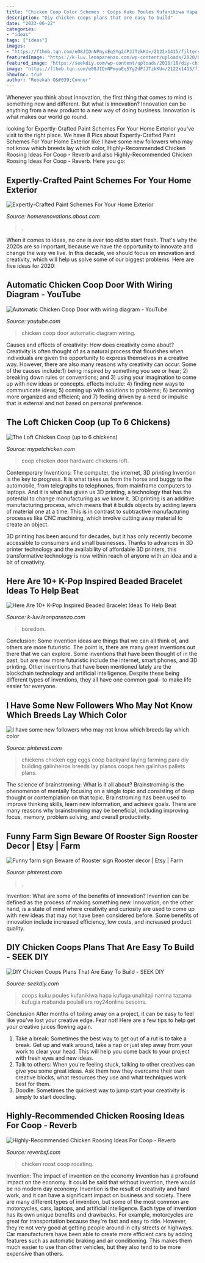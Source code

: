```yaml
---
title: "Chicken Coop Color Schemes : Coops Kuku Poules Kufanikiwa Hapa Kufuga Unahitaji Namna Tazama Kufugia Mabanda Poulaillers Roy24online Besoins"
description: "Diy chicken coops plans that are easy to build"
date: "2023-06-22"
categories:
- "ideas"
tags: ["ideas"]
images:
- "https://fthmb.tqn.com/e08JIQnNPmyuEqSYg2dPJJTzkKU=/2122x1415/filters:fill(auto,1)/White-Painted-House-Exterior-483598945-56a4a0a45f9b58b7d0d7e44d.jpg"
featuredImage: "https://k-luv.leonparenzo.com/wp-content/uploads/2020/05/here-are-10-k-pop-inspired-beaded-bracelet-ideas-to-help-beat-quarantine-boredom-3.jpg"
featured_image: "https://seekdiy.com/wp-content/uploads/2016/10/diy-chicken-coops-2.jpg"
image: "https://fthmb.tqn.com/e08JIQnNPmyuEqSYg2dPJJTzkKU=/2122x1415/filters:fill(auto,1)/White-Painted-House-Exterior-483598945-56a4a0a45f9b58b7d0d7e44d.jpg"
ShowToc: true
author: "Rebekah O&#039;Conner"
---
```



Whenever you think about innovation, the first thing that comes to mind is something new and different. But what is innovation? Innovation can be anything from a new product to a new way of doing business. Innovation is what makes our world go round.

	

		
looking for Expertly-Crafted Paint Schemes For Your Home Exterior you've visit to the right place. We have 8 Pics about Expertly-Crafted Paint Schemes For Your Home Exterior like I have some new followers who may not know which breeds lay which color, Highly-Recommended Chicken Roosing Ideas For Coop - Reverb and also Highly-Recommended Chicken Roosing Ideas For Coop - Reverb. Here you go:
		
    
## Expertly-Crafted Paint Schemes For Your Home Exterior

<img loading=lazy src="https://fthmb.tqn.com/e08JIQnNPmyuEqSYg2dPJJTzkKU=/2122x1415/filters:fill(auto,1)/White-Painted-House-Exterior-483598945-56a4a0a45f9b58b7d0d7e44d.jpg" onerror="this.onerror=null;this.src='https://tse2.mm.bing.net/th?id=OIP.jdyHyJgpGXQyPwzSWjTkAgHaE8&amp;pid=15.1';" alt="Expertly-Crafted Paint Schemes For Your Home Exterior">

_Source: homerenovations.about.com_

>. 

	

When it comes to ideas, no one is ever too old to start fresh. That's why the 2020s are so important, because we have the opportunity to innovate and change the way we live. In this decade, we should focus on innovation and creativity, which will help us solve some of our biggest problems. Here are five ideas for 2020:

    
## Automatic Chicken Coop Door With Wiring Diagram - YouTube

<img loading=lazy src="http://i.ytimg.com/vi/mXbgkrZUbNk/maxresdefault.jpg" onerror="this.onerror=null;this.src='https://tse2.mm.bing.net/th?id=OIP.t8D4tZm6Inu-2OGON8gJLAHaEK&amp;pid=15.1';" alt="Automatic Chicken Coop Door with wiring diagram - YouTube">

_Source: youtube.com_

>chicken coop door automatic diagram wiring. 

	

Causes and effects of creativity: How does creativity come about?
Creativity is often thought of as a natural process that flourishes when individuals are given the opportunity to express themselves in a creative way. However, there are also many reasons why creativity can occur. Some of the causes include:1) being inspired by something you see or hear; 2) breaking down rules or conventions; and 3) using your imagination to come up with new ideas or concepts. effects include: 4) finding new ways to communicate ideas; 5) coming up with solutions to problems; 6) becoming more organized and efficient; and 7) feeling driven by a need or impulse that is external and not based on personal preference.

    
## The Loft Chicken Coop (up To 6 Chickens)

<img loading=lazy src="https://www.mypetchicken.com/images/product_images/Popup/MPC-132.jpg" onerror="this.onerror=null;this.src='https://tse3.mm.bing.net/th?id=OIP.gt7XeStCF8hYZr6mayOnFwHaFj&amp;pid=15.1';" alt="The Loft Chicken Coop (up to 6 chickens)">

_Source: mypetchicken.com_

>coop chicken door hardware chickens loft. 

	

Contemporary Inventions: The computer, the internet, 3D printing
Invention is the key to progress. It is what takes us from the horse and buggy to the automobile, from telegraphs to telephones, from mainframe computers to laptops. And it is what has given us 3D printing, a technology that has the potential to change manufacturing as we know it.
3D printing is an additive manufacturing process, which means that it builds objects by adding layers of material one at a time. This is in contrast to subtractive manufacturing processes like CNC machining, which involve cutting away material to create an object.

3D printing has been around for decades, but it has only recently become accessible to consumers and small businesses. Thanks to advances in 3D printer technology and the availability of affordable 3D printers, this transformative technology is now within reach of anyone with an idea and a bit of creativity.

    
## Here Are 10+ K-Pop Inspired Beaded Bracelet Ideas To Help Beat

<img loading=lazy src="https://k-luv.leonparenzo.com/wp-content/uploads/2020/05/here-are-10-k-pop-inspired-beaded-bracelet-ideas-to-help-beat-quarantine-boredom-3.jpg" onerror="this.onerror=null;this.src='https://tse3.mm.bing.net/th?id=OIP.wBHN6MOgVvCeyWbWCw1iHAHaJ3&amp;pid=15.1';" alt="Here Are 10+ K-Pop Inspired Beaded Bracelet Ideas To Help Beat">

_Source: k-luv.leonparenzo.com_

>boredom. 

	

Conclusion: Some invention ideas are things that we can all think of, and others are more futuristic. The point is, there are many great inventions out there that we can explore.
Some inventions that have been thought of in the past, but are now more futuristic include the internet, smart phones, and 3D printing. Other inventions that have been mentioned lately are the blockchain technology and artificial intelligence. Despite these being different types of inventions, they all have one common goal- to make life easier for everyone.

    
## I Have Some New Followers Who May Not Know Which Breeds Lay Which Color

<img loading=lazy src="https://i.pinimg.com/736x/42/80/0e/42800ee28420a19adcf2a80685e5f37a.jpg" onerror="this.onerror=null;this.src='https://tse2.mm.bing.net/th?id=OIP.EmZoyAi6nEbN84ulGP4pWwHaJQ&amp;pid=15.1';" alt="I have some new followers who may not know which breeds lay which color">

_Source: pinterest.com_

>chickens chicken egg eggs coop backyard laying farming para diy building galinheiros breeds lay planos coops hen galinhas pallets plans. 

	

The science of brainstroming: What is it all about?
Brainstroming is the phenomenon of mentally focusing on a single topic and consisting of deep thought or contemplation on that topic. Brainstroming has been used to improve thinking skills, learn new information, and achieve goals. There are many reasons why brainstroming may be beneficial, including improving focus, memory, problem solving, and overall productivity.

    
## Funny Farm Sign Beware Of Rooster Sign Rooster Decor | Etsy | Farm

<img loading=lazy src="https://i.pinimg.com/originals/70/42/de/7042de00f1358e22d40ee1a0f25d9a00.jpg" onerror="this.onerror=null;this.src='https://tse4.mm.bing.net/th?id=OIP.c64tJvozqfEzJDCId6eWAQHaFx&amp;pid=15.1';" alt="Funny farm sign Beware of Rooster sign Rooster decor | Etsy | Farm">

_Source: pinterest.com_

>. 

	

Invention: What are some of the benefits of innovation?
Invention can be defined as the process of making something new. Innovation, on the other hand, is a state of mind where creativity and curiosity are used to come up with new ideas that may not have been considered before. Some benefits of innovation include increased efficiency, low costs, and increased product quality.

    
## DIY Chicken Coops Plans That Are Easy To Build - SEEK DIY

<img loading=lazy src="https://seekdiy.com/wp-content/uploads/2016/10/diy-chicken-coops-2.jpg" onerror="this.onerror=null;this.src='https://tse1.mm.bing.net/th?id=OIP.PDKaZA4Gsforgb4njduF5gHaFj&amp;pid=15.1';" alt="DIY Chicken Coops Plans That Are Easy To Build - SEEK DIY">

_Source: seekdiy.com_

>coops kuku poules kufanikiwa hapa kufuga unahitaji namna tazama kufugia mabanda poulaillers roy24online besoins. 

	

Conclusion
After months of toiling away on a project, it can be easy to feel like you've lost your creative edge. Fear not! Here are a few tips to help get your creative juices flowing again.
1. Take a break: Sometimes the best way to get out of a rut is to take a break. Get up and walk around, take a nap or just step away from your work to clear your head. This will help you come back to your project with fresh eyes and new ideas.
2. Talk to others: When you're feeling stuck, talking to other creatives can give you some great ideas. Ask them how they overcame their own creative blocks, what resources they use and what techniques work best for them.
3. Doodle: Sometimes the quickest way to jump start your creativity is simply to start doodling.

    
## Highly-Recommended Chicken Roosing Ideas For Coop - Reverb

<img loading=lazy src="https://i2.wp.com/www.reverbsf.com/wp-content/uploads/2017/06/Chicken-Roost-Ideas.jpg?resize=700%2C933" onerror="this.onerror=null;this.src='https://tse4.mm.bing.net/th?id=OIP.Rp1WavQwGWrOndzJ7Sgz1QHaJ3&amp;pid=15.1';" alt="Highly-Recommended Chicken Roosing Ideas For Coop - Reverb">

_Source: reverbsf.com_

>chicken roost coop roosting. 

	

Invention: The impact of invention on the economy
Invention has a profound impact on the economy. It could be said that without invention, there would be no modern day economy. Invention is the result of creativity and hard work, and it can have a significant impact on business and society. There are many different types of invention, but some of the most common are motorcycles, cars, laptops, and artificial intelligence. Each type of invention has its own unique benefits and drawbacks. For example, motorcycles are great for transportation because they're fast and easy to ride. However, they're not very good at getting people around in city streets or highways. Car manufacturers have been able to create more efficient cars by adding features such as automatic braking and air conditioning. This makes them much easier to use than other vehicles, but they also tend to be more expensive than others.

